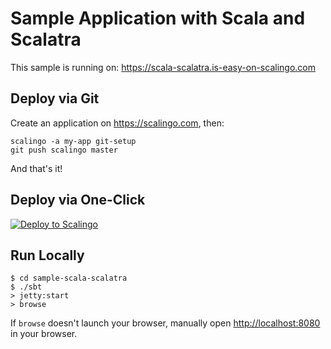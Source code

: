 # Sample Application with Scala and Scalatra

This sample is running on: https://scala-scalatra.is-easy-on-scalingo.com

## Deploy via Git

Create an application on https://scalingo.com, then:

```shell
scalingo -a my-app git-setup
git push scalingo master
```

And that's it!

## Deploy via One-Click

[![Deploy to Scalingo](https://cdn.scalingo.com/deploy/button.svg)](https://dashboard.scalingo.com/create/app?source=https://github.com/Scalingo/sample-scala-scalatra#master)

## Run Locally

```shell
$ cd sample-scala-scalatra
$ ./sbt
> jetty:start
> browse
```

If `browse` doesn't launch your browser, manually open [http://localhost:8080](http://localhost:8080) in your browser.
